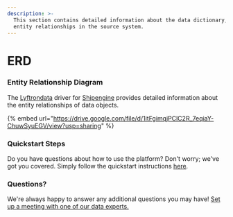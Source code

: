 ```yaml
---
description: >-
  This section contains detailed information about the data dictionary, and
  entity relationships in the source system.
---
```


# ERD

### Entity Relationship Diagram

The [Lyftrondata](https://www.lyftrondata.com/) driver for [Shipengine](https://www.lyftrondata.com/integration/sales-analytics/ship-engine//) provides detailed information about the entity relationships of data objects.

{% embed url="https://drive.google.com/file/d/1itFgimqjPClC2R_7eqiaY-ChuwSyuEGV/view?usp=sharing" %}
### Quickstart Steps

Do you have questions about how to use the platform? Don't worry; we've got you covered. Simply follow the quickstart instructions [here](../../../../quickstart-steps.md).

### Questions? <a href="#questions" id="questions"></a>

We're always happy to answer any additional questions you may have! [Set up a meeting with one of our data experts.](https://www.lyftrondata.com/book-a-meeting/)

